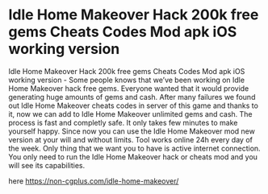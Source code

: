 # Idle Home Makeover Hack 200k free gems Cheats Codes Mod apk iOS working version

Idle Home Makeover Hack 200k free gems Cheats Codes Mod apk iOS working version - Some people knows that we’ve been working on Idle Home Makeover hack free gems. Everyone wanted that it would provide generating huge amounts of gems and cash. After many failures we found out Idle Home Makeover cheats codes in server of this game and thanks to it, now we can add to Idle Home Makeover unlimited gems and cash. The process is fast and completly safe. It only takes few minutes to make yourself happy. Since now you can use the Idle Home Makeover mod new version at your will and without limits. Tool works online 24h every day of the week. Only thing that we want you to have is active internet connection. You only need to run the Idle Home Makeover hack or cheats mod and you will see its capabilities.

here https://non-cgplus.com/idle-home-makeover/


